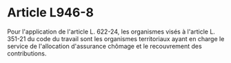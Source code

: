 # Article L946-8

Pour l'application de l'article L. 622-24, les organismes visés à l'article L. 351-21 du code du travail sont les organismes territoriaux ayant en charge le service de l'allocation d'assurance chômage et le recouvrement des contributions.
